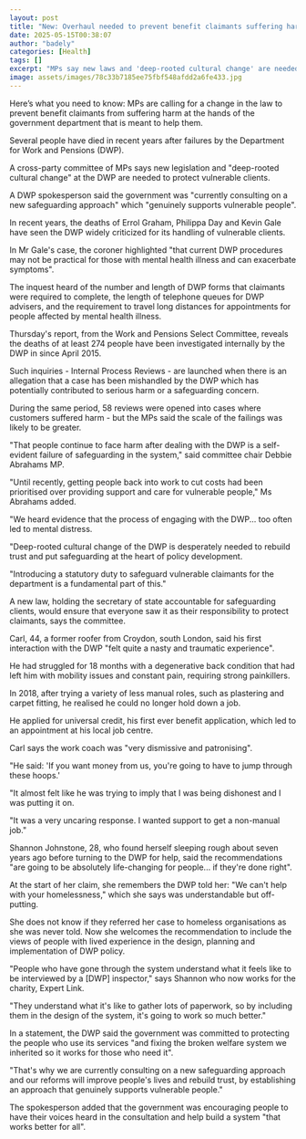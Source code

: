 ```yaml
---
layout: post
title: "New: Overhaul needed to prevent benefit claimants suffering harm, MPs say"
date: 2025-05-15T00:38:07
author: "badely"
categories: [Health]
tags: []
excerpt: "MPs say new laws and 'deep-rooted cultural change' are needed at the Department for Work and Pensions."
image: assets/images/78c33b7185ee75fbf548afdd2a6fe433.jpg
---
```


Here’s what you need to know: MPs are calling for a change in the law to prevent benefit claimants from suffering harm at the hands of the government department that is meant to help them.

Several people have died in recent years after failures by the Department for Work and Pensions (DWP).

A cross-party committee of MPs says new legislation and "deep-rooted cultural change" at the DWP are needed to protect vulnerable clients.

A DWP spokesperson said the government was "currently consulting on a new safeguarding approach" which "genuinely supports vulnerable people". 

In recent years, the deaths of Errol Graham, Philippa Day and Kevin Gale have seen the DWP widely criticized for its handling of vulnerable clients.  

In Mr Gale's case, the coroner highlighted "that current DWP procedures may not be practical for those with mental health illness and can exacerbate symptoms". 

The inquest heard of the number and length of DWP forms that claimants were required to complete, the length of telephone queues for DWP advisers, and the requirement to travel long distances for appointments for people affected by mental health illness.

Thursday's report, from the Work and Pensions Select Committee, reveals the deaths of at least 274 people have been investigated internally by the DWP in since April 2015.

Such inquiries - Internal Process Reviews - are launched when there is an allegation that a case has been mishandled by the DWP which has potentially contributed to serious harm or a safeguarding concern. 

During the same period, 58 reviews were opened into cases where customers suffered harm - but the MPs said the scale of the failings was likely to be greater.

"That people continue to face harm after dealing with the DWP is a self-evident failure of safeguarding in the system," said committee chair Debbie Abrahams MP. 

"Until recently, getting people back into work to cut costs had been prioritised over providing support and care for vulnerable people," Ms Abrahams added. 

"We heard evidence that the process of engaging with the DWP... too often led to mental distress.

"Deep-rooted cultural change of the DWP is desperately needed to rebuild trust and put safeguarding at the heart of policy development. 

"Introducing a statutory duty to safeguard vulnerable claimants for the department is a fundamental part of this."  

A new law, holding the secretary of state accountable for safeguarding clients, would ensure that everyone saw it as their responsibility to protect claimants, says the committee.

Carl, 44, a former roofer from Croydon, south London, said his first interaction with the DWP "felt quite a nasty and traumatic experience".

He had struggled for 18 months with a degenerative back condition that had left him with mobility issues and constant pain, requiring strong painkillers. 

In 2018, after trying a variety of less manual roles, such as plastering and carpet fitting, he realised he could no longer hold down a job.

He applied for universal credit, his first ever benefit application, which led to an appointment at his local job centre. 

Carl says the work coach was "very dismissive and patronising".

"He said: 'If you want money from us, you're going to have to jump through these hoops.'  

"It almost felt like he was trying to imply that I was being dishonest and I was putting it on. 

"It was a very uncaring response. I wanted support to get a non-manual job."

Shannon Johnstone, 28, who found herself sleeping rough about seven years ago before turning to the DWP for help, said the recommendations "are going to be absolutely life-changing for people... if they're done right". 

At the start of her claim, she remembers the DWP told her: "We can't help with your homelessness," which she says was understandable but off-putting. 

She does not know if they referred her case to homeless organisations as she was never told. Now she welcomes the recommendation to include the views of people with lived experience in the design, planning and implementation of DWP policy. 

"People who have gone through the system understand what it feels like to be interviewed by a [DWP] inspector," says Shannon who now works for the charity, Expert Link.

"They understand what it's like to gather lots of paperwork, so by including them in the design of the system, it's going to work so much better."

In a statement, the DWP said the government was committed to protecting the people who use its services "and fixing the broken welfare system we inherited so it works for those who need it". 

"That's why we are currently consulting on a new safeguarding approach and our reforms will improve people's lives and rebuild trust, by establishing an approach that genuinely supports vulnerable people."

The spokesperson added that the government was encouraging people to have their voices heard in the consultation and help build a system "that works better for all".

